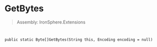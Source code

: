 ﻿

# GetBytes

> Assembly: IronSphere.Extensions



```


public static Byte[]GetBytes(String this, Encoding encoding = null)
```